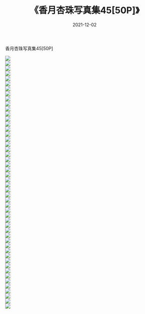 ﻿---
layout: post
title:  《香月杏珠写真集45[50P]》
date:   2021-12-02
img: http://pic.660000.xyz/1:/性感/2021/香月杏珠写真集45[50P]/000.jpg
categories: [美女, 清纯, 唯美]
---

香月杏珠写真集45[50P]

  ![](http://pic.660000.xyz/1:/性感/2021/香月杏珠写真集45[50P]/001.jpg) <br> ![](http://pic.660000.xyz/1:/性感/2021/香月杏珠写真集45[50P]/002.jpg) <br> ![](http://pic.660000.xyz/1:/性感/2021/香月杏珠写真集45[50P]/003.jpg) <br> ![](http://pic.660000.xyz/1:/性感/2021/香月杏珠写真集45[50P]/004.jpg) <br> ![](http://pic.660000.xyz/1:/性感/2021/香月杏珠写真集45[50P]/005.jpg) <br> ![](http://pic.660000.xyz/1:/性感/2021/香月杏珠写真集45[50P]/006.jpg) <br> ![](http://pic.660000.xyz/1:/性感/2021/香月杏珠写真集45[50P]/007.jpg) <br> ![](http://pic.660000.xyz/1:/性感/2021/香月杏珠写真集45[50P]/008.jpg) <br> ![](http://pic.660000.xyz/1:/性感/2021/香月杏珠写真集45[50P]/009.jpg) <br> ![](http://pic.660000.xyz/1:/性感/2021/香月杏珠写真集45[50P]/010.jpg) <br> ![](http://pic.660000.xyz/1:/性感/2021/香月杏珠写真集45[50P]/011.jpg) <br> ![](http://pic.660000.xyz/1:/性感/2021/香月杏珠写真集45[50P]/012.jpg) <br> ![](http://pic.660000.xyz/1:/性感/2021/香月杏珠写真集45[50P]/013.jpg) <br> ![](http://pic.660000.xyz/1:/性感/2021/香月杏珠写真集45[50P]/014.jpg) <br> ![](http://pic.660000.xyz/1:/性感/2021/香月杏珠写真集45[50P]/015.jpg) <br> ![](http://pic.660000.xyz/1:/性感/2021/香月杏珠写真集45[50P]/016.jpg) <br> ![](http://pic.660000.xyz/1:/性感/2021/香月杏珠写真集45[50P]/017.jpg) <br> ![](http://pic.660000.xyz/1:/性感/2021/香月杏珠写真集45[50P]/018.jpg) <br> ![](http://pic.660000.xyz/1:/性感/2021/香月杏珠写真集45[50P]/019.jpg) <br> ![](http://pic.660000.xyz/1:/性感/2021/香月杏珠写真集45[50P]/020.jpg) <br> ![](http://pic.660000.xyz/1:/性感/2021/香月杏珠写真集45[50P]/021.jpg) <br> ![](http://pic.660000.xyz/1:/性感/2021/香月杏珠写真集45[50P]/022.jpg) <br> ![](http://pic.660000.xyz/1:/性感/2021/香月杏珠写真集45[50P]/023.jpg) <br> ![](http://pic.660000.xyz/1:/性感/2021/香月杏珠写真集45[50P]/024.jpg) <br> ![](http://pic.660000.xyz/1:/性感/2021/香月杏珠写真集45[50P]/025.jpg) <br> ![](http://pic.660000.xyz/1:/性感/2021/香月杏珠写真集45[50P]/026.jpg) <br> ![](http://pic.660000.xyz/1:/性感/2021/香月杏珠写真集45[50P]/027.jpg) <br> ![](http://pic.660000.xyz/1:/性感/2021/香月杏珠写真集45[50P]/028.jpg) <br> ![](http://pic.660000.xyz/1:/性感/2021/香月杏珠写真集45[50P]/029.jpg) <br> ![](http://pic.660000.xyz/1:/性感/2021/香月杏珠写真集45[50P]/030.jpg) <br> ![](http://pic.660000.xyz/1:/性感/2021/香月杏珠写真集45[50P]/031.jpg) <br> ![](http://pic.660000.xyz/1:/性感/2021/香月杏珠写真集45[50P]/032.jpg) <br> ![](http://pic.660000.xyz/1:/性感/2021/香月杏珠写真集45[50P]/033.jpg) <br> ![](http://pic.660000.xyz/1:/性感/2021/香月杏珠写真集45[50P]/034.jpg) <br> ![](http://pic.660000.xyz/1:/性感/2021/香月杏珠写真集45[50P]/035.jpg) <br> ![](http://pic.660000.xyz/1:/性感/2021/香月杏珠写真集45[50P]/036.jpg) <br> ![](http://pic.660000.xyz/1:/性感/2021/香月杏珠写真集45[50P]/037.jpg) <br> ![](http://pic.660000.xyz/1:/性感/2021/香月杏珠写真集45[50P]/038.jpg) <br> ![](http://pic.660000.xyz/1:/性感/2021/香月杏珠写真集45[50P]/039.jpg) <br> ![](http://pic.660000.xyz/1:/性感/2021/香月杏珠写真集45[50P]/040.jpg) <br> ![](http://pic.660000.xyz/1:/性感/2021/香月杏珠写真集45[50P]/041.jpg) <br> ![](http://pic.660000.xyz/1:/性感/2021/香月杏珠写真集45[50P]/042.jpg) <br> ![](http://pic.660000.xyz/1:/性感/2021/香月杏珠写真集45[50P]/043.jpg) <br> ![](http://pic.660000.xyz/1:/性感/2021/香月杏珠写真集45[50P]/044.jpg) <br> ![](http://pic.660000.xyz/1:/性感/2021/香月杏珠写真集45[50P]/045.jpg) <br> ![](http://pic.660000.xyz/1:/性感/2021/香月杏珠写真集45[50P]/046.jpg) <br> ![](http://pic.660000.xyz/1:/性感/2021/香月杏珠写真集45[50P]/047.jpg) <br> ![](http://pic.660000.xyz/1:/性感/2021/香月杏珠写真集45[50P]/048.jpg) <br> ![](http://pic.660000.xyz/1:/性感/2021/香月杏珠写真集45[50P]/049.jpg) <br> ![](http://pic.660000.xyz/1:/性感/2021/香月杏珠写真集45[50P]/050.jpg) <br>